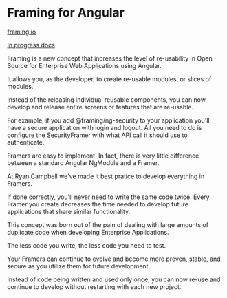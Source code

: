 Framing for Angular
===================

[framing.io](http://framing.io)

[In progress docs](http://dev.framing.io/guidelines/introduction)

Framing is a new concept that increases the level of re-usability in Open Source for Enterprise Web Applications using Angular.

It allows you, as the developer, to create re-usable modules, or slices of modules.

Instead of the releasing individual reusable components, you can now develop and release entire screens or features that are re-usable.

For example, if you add @framing/ng-security to your application you'll have a secure application with login and logout. All you need to do is configure the SecurityFramer with what API call it should use to authenticate.

Framers are easy to implement. In fact, there is very little difference between a standard Angular NgModule and a Framer.

At Ryan Campbell we've made it best pratice to develop everything in Framers.

If done correctly, you'll never need to write the same code twice. Every Framer you create decreases the time needed to develop future applications that share similar functionality.

This concept was born out of the pain of dealing with large amounts of duplicate code when developing Enterprise Applications.

The less code you write, the less code you need to test.

Your Framers can continue to evolve and become more proven, stable, and secure as you utilize them for future development.

Instead of code being written and used only once, you can now re-use and continue to develop without restarting with each new project.

